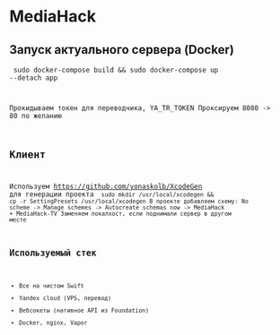 # MediaHack
## Запуск актуального сервера (Docker)
<code> sudo docker-compose build && sudo docker-compose up --detach app

Прокидываем токен для переводчика, YA_TR_TOKEN
Проксируем 8080 -> 80 по желанию

## Клиент
Используем https://github.com/yonaskolb/XcodeGen для генерации проекта
<code> sudo mkdir /usr/local/xcodegen && cp -r SettingPresets /usr/local/xcodegen
В проекте добавляем схему:
No scheme -> Manage schemes -> Autocreate schemas now -> MediaHack + MediaHack-TV
Заменяем локалхост, если поднимали сервер в другом месте
  
## Используемый стек
- Все на чистом Swift
- Yandex cloud (VPS, перевод)
- Вебсокеты (нативное API из Foundation)
- Docker, nginx, Vapor
